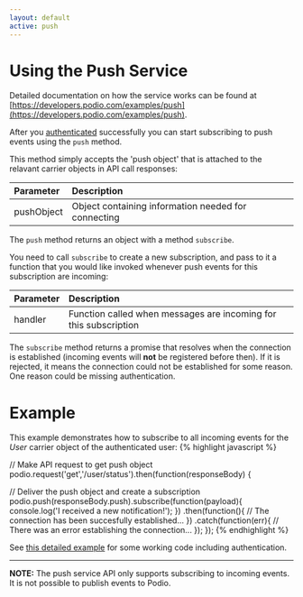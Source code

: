 ```yaml
---
layout: default
active: push
---
```

# Using the Push Service
Detailed documentation on how the service works can be found at [https://developers.podio.com/examples/push](https://developers.podio.com/examples/push).

After you [authenticated](http://podio.github.io/platformJS/authentication/) successfully you can start subscribing to push events using the `push` method.

This method simply accepts the 'push object' that is attached to the relavant carrier objects in API call responses:

Parameter      | Description
:------------- | :-------------
pushObject     | Object containing information needed for connecting

The `push` method returns an object with a method `subscribe`. 

You need to call `subscribe` to create a new subscription, and pass to it a function that you would like invoked whenever push events for this subscription are incoming:

Parameter      | Description
:------------- | :-------------
handler        | Function called when messages are incoming for this subscription

The `subscribe` method returns a promise that resolves when the connection is established (incoming events will **not** be registered before then). If it is rejected, it means the connection could not be established for some reason. One reason could be missing authentication.

# Example
This example demonstrates how to subscribe to all incoming events for the *User* carrier object of the authenticated user:
{% highlight javascript %}
  
// Make API request to get push object
podio.request('get','/user/status').then(function(responseBody) {

  // Deliver the push object and create a subscription
  podio.push(responseBody.push).subscribe(function(payload){
    console.log('I received a new notification!');
  })
  .then(function(){
    // The connection has been succesfully established...
  })
  .catch(function(err){
    // There was an error establishing the connection...
  });
});
{% endhighlight %}

See [this detailed example](https://github.com/podio/podio-js/tree/master/examples/push_service/) for some  working code including authentication.

***

**NOTE:** The push service API only supports subscribing to incoming events. It is not possible to publish  events to Podio.